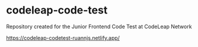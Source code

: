 # codeleap-code-test
Repository created for the Junior Frontend Code Test at CodeLeap Network

https://codeleap-codetest-ruannjs.netlify.app/
